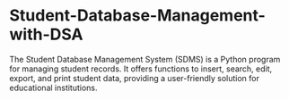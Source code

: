 # Student-Database-Management-with-DSA
The Student Database Management System (SDMS) is a Python program for managing student records. It offers functions to insert, search, edit, export, and print student data, providing a user-friendly solution for educational institutions.
